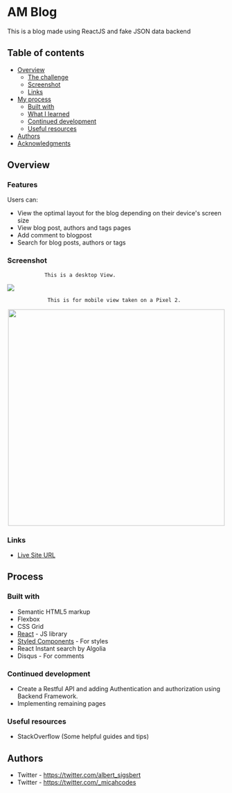 # AM Blog

This is a blog made using ReactJS and fake JSON data backend

## Table of contents

- [Overview](#overview)
  - [The challenge](#the-challenge)
  - [Screenshot](#screenshot)
  - [Links](#links)
- [My process](#my-process)
  - [Built with](#built-with)
  - [What I learned](#what-i-learned)
  - [Continued development](#continued-development)
  - [Useful resources](#useful-resources)
- [Authors](#authors)
- [Acknowledgments](#acknowledgments)

## Overview

### Features

Users can:

- View the optimal layout for the blog depending on their device's screen size
- View blog post, authors and tags pages
- Add comment to blogpost
- Search for blog posts, authors or tags

### Screenshot

                This is a desktop View.
                 
<img src="public/images/desktop_view.png">

                 This is for mobile view taken on a Pixel 2.
                 
  <p align="center">
   <img src="public/images/mobile_view.png" height="500px">
  </p>
  
### Links

- [Live Site URL](https://am-blogg.netlify.app/)

##  Process

### Built with

- Semantic HTML5 markup
- Flexbox
- CSS Grid
- [React](https://reactjs.org/) - JS library
- [Styled Components](https://styled-components.com/) - For styles
- React Instant search by Algolia
- Disqus - For comments



### Continued development

 - Create a Restful API and adding Authentication and authorization using Backend Framework.
 - Implementing remaining pages

### Useful resources

- StackOverflow (Some helpful guides and tips)

## Authors

- Twitter - https://twitter.com/albert_sigsbert
- Twitter - https://twitter.com/_micahcodes
